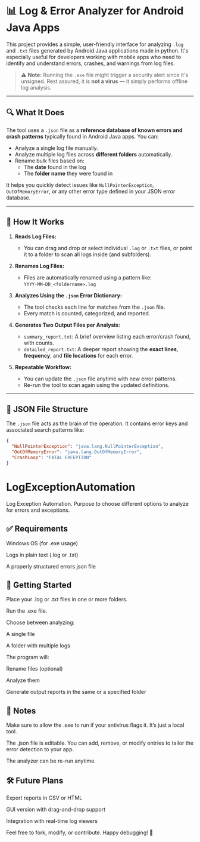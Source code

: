 # 📊 Log & Error Analyzer for Android Java Apps

This project provides a simple, user-friendly interface for analyzing `.log` and `.txt` files generated by Android Java applications made in python. It's especially useful for developers working with mobile apps who need to identify and understand errors, crashes, and warnings from log files. 

> ⚠️ **Note:** Running the `.exe` file might trigger a security alert since it's unsigned. Rest assured, it is **not a virus** — it simply performs offline log analysis.

---

## 🔍 What It Does

The tool uses a `.json` file as a **reference database of known errors and crash patterns** typically found in Android Java apps. You can:

- Analyze a single log file manually.
- Analyze multiple log files across **different folders** automatically.
- Rename bulk files based on:
  - The **date** found in the log
  - The **folder name** they were found in

It helps you quickly detect issues like `NullPointerException`, `OutOfMemoryError`, or any other error type defined in your JSON error database.

---

## 🧠 How It Works

1. **Reads Log Files:**
   - You can drag and drop or select individual `.log` or `.txt` files, or point it to a folder to scan all logs inside (and subfolders).
   
2. **Renames Log Files:**
   - Files are automatically renamed using a pattern like:  
     `YYYY-MM-DD_<foldername>.log`

3. **Analyzes Using the `.json` Error Dictionary:**
   - The tool checks each line for matches from the `.json` file.
   - Every match is counted, categorized, and reported.

4. **Generates Two Output Files per Analysis:**
   - `summary_report.txt`: A brief overview listing each error/crash found, with counts.
   - `detailed_report.txt`: A deeper report showing the **exact lines**, **frequency**, and **file locations** for each error.

5. **Repeatable Workflow:**
   - You can update the `.json` file anytime with new error patterns.
   - Re-run the tool to scan again using the updated definitions.

---

## 📁 JSON File Structure

The `.json` file acts as the brain of the operation. It contains error keys and associated search patterns like:

```json
{
  "NullPointerException": "java.lang.NullPointerException",
  "OutOfMemoryError": "java.lang.OutOfMemoryError",
  "CrashLoop": "FATAL EXCEPTION"
}
```
# LogExceptionAutomation
Log Exception Automation. Purpose to choose different options to analyze for errors and exceptions.

## ✅ Requirements
Windows OS (for .exe usage)

Logs in plain text (.log or .txt)

A properly structured errors.json file

## 🚀 Getting Started
Place your .log or .txt files in one or more folders.

Run the .exe file.

Choose between analyzing:

A single file

A folder with multiple logs

The program will:

Rename files (optional)

Analyze them

Generate output reports in the same or a specified folder

## 📌 Notes
Make sure to allow the .exe to run if your antivirus flags it. It’s just a local tool.

The .json file is editable. You can add, remove, or modify entries to tailor the error detection to your app.

The analyzer can be re-run anytime.

## 🛠 Future Plans
Export reports in CSV or HTML

GUI version with drag-and-drop support

Integration with real-time log viewers

Feel free to fork, modify, or contribute. Happy debugging! 🐞
